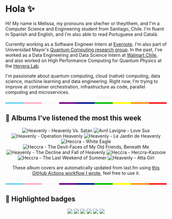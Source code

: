 # Hola ✨
Hi! My name is Melissa, my pronouns are she/her or they/them, and I'm a Computer Science and Engineering student from Santiago, Chile. I'm fluent in Spanish and English, and I'm also able to read Portuguese and Català.

Currently working as a Software Engineer Intern at [Evernote](https://evernote.com/). I'm also part of Universidad Mayor's [Quantum Computing research group](https://www.diariomayor.cl/ciencia-um/docentes-y-estudiantes-crean-el-primer-grupo-de-computacion-cuantica-u-mayor.html). In the past, I've worked as a Data Engineering and Data Science Intern at [Walmart Chile](https://github.com/walmartdigital/), and also worked on High Performance Computing for Quantum Physics at the [Herrera Lab](http://fherreralab.com/).

I'm passionate about quantum computing, cloud (native) computing, data science, machine learning and data engineering. Right now, I'm trying to improve at container orchestration, infrastructure as code, parallel computing and microservices.

<img src="hr.png" width="100%" height="5px">

## 🎵 Albums I've listened the most this week
<!-- lastfm -->
<p align="center"><img src="https://lastfm.freetls.fastly.net/i/u/64s/601b29af883372ea3094499efff1286c.jpg" title="Heavenly - Heavenly Vs. Satan"> <img src="https://lastfm.freetls.fastly.net/i/u/64s/197a5944313e6e0f91c0687de99f621f.png" title="Avril Lavigne - Love Sux"> <img src="https://lastfm.freetls.fastly.net/i/u/64s/a51946db8d8b432699bce24f4a2a086a.jpg" title="Heavenly - Operation Heavenly"> <img src="https://lastfm.freetls.fastly.net/i/u/64s/dd2f48547dd2f5d0f2d988deeaab15e1.jpg" title="Heavenly - Le Jardin de Heavenly"> <img src="https://lastfm.freetls.fastly.net/i/u/64s/2d3cbde85f124719c747a0db60d49dcf.jpg" title="Heccra - White Eagle"> <img src="https://lastfm.freetls.fastly.net/i/u/64s/36adb5886e230e682c0f8368dd1c040c.jpg" title="Heccra - The Devil-Faces of My Old Friends, Beneath Me"> <img src="https://lastfm.freetls.fastly.net/i/u/64s/256496051ba74e68ce52759fea06ca90.png" title="Heavenly - The Decline and Fall of Heavenly"> <img src="https://lastfm.freetls.fastly.net/i/u/64s/6417b470f42e4ce0cce5095c66dd1f15.jpg" title="Heccra - Heccra-Kazooie"> <img src="https://lastfm.freetls.fastly.net/i/u/64s/e78d64f06dc143efc300d181a64895b0.jpg" title="Heccra - The Last Weekend of Summer"> <img src="https://lastfm.freetls.fastly.net/i/u/64s/9467c9e9e48a7f7f125a315beb564003.png" title="Heavenly - Atta Girl"> </p>

<p align="center">These album covers are automatically updated from last.fm using <a href="https://github.com/marketplace/actions/lastfm-to-markdown">this GitHub Actions workflow I wrote</a>, feel free to use it.</p>

<img src="hr.png" width="100%" height="5px">

## 🏅 Highlighted badges
<p align="center" style="vertical-align:middle;">
  <a href="https://www.credly.com/badges/c8caff74-4c34-4211-affe-8bd7692771c8"><img src="https://images.credly.com/size/100x100/images/cf9b772d-7cf9-4c11-9aa7-46ab006f0ce6/IBM_Quantum_Challenge_2021_Achievement_V2.png"></a>
  <a href="https://www.credly.com/badges/52a4021b-34e6-413d-a4bd-cc29d3a686f6"><img src="https://images.credly.com/size/100x100/images/28944969-813a-43b9-944f-7910111ce764/Professional_Certificate_-_Data_Science.png"></a>
  <a href="https://www.credly.com/badges/cfeca386-7b9d-487f-8e2b-b3cfa069c734"><img src="https://images.credly.com/size/100x100/images/ac4daa48-1924-4dc5-80cf-ede5a08bac51/Data_Science_Foundations_Specialization.png"></a>
  <a href="https://www.credly.com/badges/0372a945-8a67-4d57-9643-b46b8dbf2fa6"><img src="https://images.credly.com/size/100x100/images/4a5f4849-54ae-461f-97ad-cb9c9a04eb63/Adv_Data_Science_Specialization.png"></a>
  <a href="https://www.credly.com/badges/348acaad-19d1-4f5a-8a6f-145d80dca3dc"><img src="https://images.credly.com/size/100x100/images/1dee8dee-d779-462e-9fd4-df5119546349/Build_Smart_on_Kubernetes_World_Tour.png"></a>
  <a href="https://google.qwiklabs.com/public_profiles/9fac59c2-c0f1-4b5c-b207-47c9cd7d6072"><img src="https://cdn.qwiklabs.com/GHzcYBb00JYUF9Rgf3D9A4inwRHYnFtISMvcRlb%2FClU%3D" width="100px"></a>
</p>
